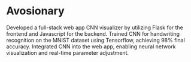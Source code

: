 # Avosionary
Developed a full-stack web app CNN visualizer by utilizing Flask for the frontend and Javascript for the backend.
Trained CNN for handwriting recognition on the MNIST dataset using Tensorflow, achieving 98% final accuracy.
Integrated CNN into the web app, enabling neural network visualization and real-time parameter adjustment.
